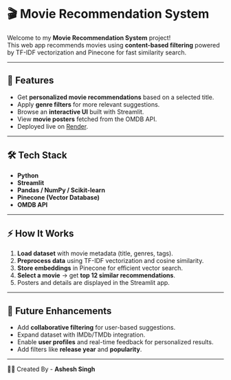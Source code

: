 # 🎬 Movie Recommendation System  

Welcome to my **Movie Recommendation System** project!  
This web app recommends movies using **content-based filtering** powered by TF-IDF vectorization and Pinecone for fast similarity search.  

---

## 🚀 Features  

- Get **personalized movie recommendations** based on a selected title.  
- Apply **genre filters** for more relevant suggestions.  
- Browse an **interactive UI** built with Streamlit.  
- View **movie posters** fetched from the OMDB API.  
- Deployed live on [Render](https://movie-recommendation-system-2w4k.onrender.com/).  

---

## 🛠 Tech Stack  

- **Python**  
- **Streamlit**  
- **Pandas / NumPy / Scikit-learn**  
- **Pinecone (Vector Database)**  
- **OMDB API**  

---

## ⚡ How It Works  

1. **Load dataset** with movie metadata (title, genres, tags).  
2. **Preprocess data** using TF-IDF vectorization and cosine similarity.  
3. **Store embeddings** in Pinecone for efficient vector search.  
4. **Select a movie** → get **top 12 similar recommendations**.  
5. Posters and details are displayed in the Streamlit app.  

---

## 🔮 Future Enhancements  

- Add **collaborative filtering** for user-based suggestions.  
- Expand dataset with IMDb/TMDb integration.  
- Enable **user profiles** and real-time feedback for personalized results.  
- Add filters like **release year** and **popularity**.  

---



👨‍💻 Created By - **Ashesh Singh**  


